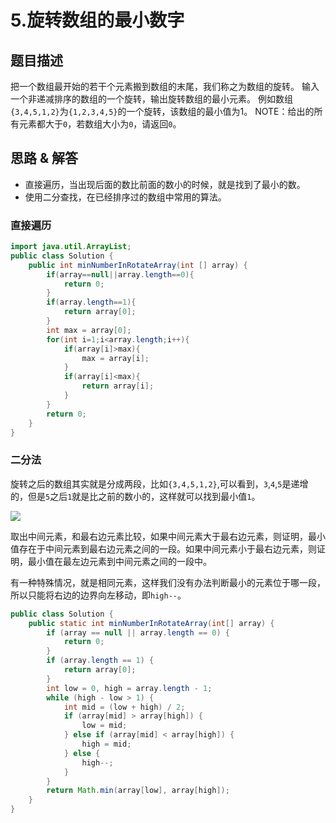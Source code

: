 # 5.旋转数组的最小数字
## 题目描述
把一个数组最开始的若干个元素搬到数组的末尾，我们称之为数组的旋转。
输入一个非递减排序的数组的一个旋转，输出旋转数组的最小元素。
例如数组`{3,4,5,1,2}`为`{1,2,3,4,5}`的一个旋转，该数组的最小值为1。
NOTE：给出的所有元素都大于`0`，若数组大小为`0`，请返回`0`。

## 思路 & 解答
- 直接遍历，当出现后面的数比前面的数小的时候，就是找到了最小的数。
- 使用二分查找，在已经排序过的数组中常用的算法。

### 直接遍历
```java
import java.util.ArrayList;
public class Solution {
    public int minNumberInRotateArray(int [] array) {
        if(array==null||array.length==0){
            return 0;
        }
        if(array.length==1){
            return array[0];
        }
        int max = array[0];
        for(int i=1;i<array.length;i++){
            if(array[i]>max){
                max = array[i];
            }
            if(array[i]<max){
                return array[i];
            }
        }
        return 0;
    }
}
```
### 二分法
旋转之后的数组其实就是分成两段，比如`{3,4,5,1,2}`,可以看到，`3`,`4`,`5`是递增的，但是`5`之后`1`就是比之前的数小的，这样就可以找到最小值`1`。

![](https://imgconvert.csdnimg.cn/aHR0cHM6Ly9tYXJrZG93bnBpY3R1cmUub3NzLWNuLXFpbmdkYW8uYWxpeXVuY3MuY29tLzIwMjAwNzA1MjIxNzE4LnBuZw?x-oss-process=image/format,png)

取出中间元素，和最右边元素比较，如果中间元素大于最右边元素，则证明，最小值存在于中间元素到最右边元素之间的一段。如果中间元素小于最右边元素，则证明，最小值在最左边元素到中间元素之间的一段中。

有一种特殊情况，就是相同元素，这样我们没有办法判断最小的元素位于哪一段，所以只能将右边的边界向左移动，即`high--`。

```java
public class Solution {
    public static int minNumberInRotateArray(int[] array) {
        if (array == null || array.length == 0) {
            return 0;
        }
        if (array.length == 1) {
            return array[0];
        }
        int low = 0, high = array.length - 1;
        while (high - low > 1) {
            int mid = (low + high) / 2;
            if (array[mid] > array[high]) {
                low = mid;
            } else if (array[mid] < array[high]) {
                high = mid;
            } else {
                high--;
            }
        }
        return Math.min(array[low], array[high]);
    }
}
```

